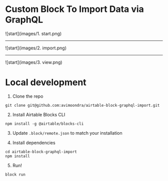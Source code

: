 # Custom Block To Import Data via GraphQL

![start](images/1. start.png)

----------------

![start](images/2. import.png)

----------------

![start](images/3. view.png)


# Local development

1. Clone the repo

```
git clone git@github.com:avimoondra/airtable-block-graphql-import.git
```

2. Install Airtable Blocks CLI

```
npm install -g @airtable/blocks-cli
```

3. Update `.block/remote.json` to match your installation

4. Install dependencies

```
cd airtable-block-graphql-import
npm install
```

5. Run!

```
block run
```

